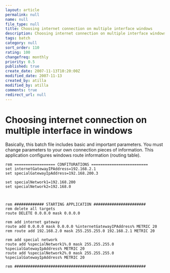 ```yaml
---
layout: article
permalink: null
name: null
file_type: null
title: Choosing internet connection on multiple interface windows
description: Choosing internet connection on multiple interface windows
tags: batch
category: null
sort_order: 110
rating: 100
changefreq: monthly
priority: 0.5
published: true
create_date: 2007-11-13T10:20:00Z
modified_date: 2007-11-13
created_by: atilla
modified_by: atilla
comments: true
redirect_url: null
---
```


# Choosing internet connection on multiple interface in windows

Basically, this batch file includes basic and important parameters.
You must change parameters to your own connection pieces of information.
This application configures windows route information (routing table).

```batch
rem ================== CONFITURATIONS =========================
set internetGatewayIPAddress=192.168.2.1
set specialGatewayIpAddress=192.168.200.3

set specialNetwork1=192.168.200
set specialNetwork2=192.168.0



rem ############# STARTING APPLICATION #######################
rem delete all targets
route DELETE 0.0.0.0 mask 0.0.0.0

rem add internet gateway
route add 0.0.0.0 mask 0.0.0.0 %internetGatewayIPAddress% METRIC 20
rem route add 192.168.2.0 mask 255.255.255.0 192.168.2.1 METRIC 20

rem add special network
route add %specialNetwork1%.0 mask 255.255.255.0 %specialGatewayIpAddress% METRIC 20
route add %specialNetwork2%.0 mask 255.255.255.0 %specialGatewayIpAddress% METRIC 20

rem ##########################################################
```
